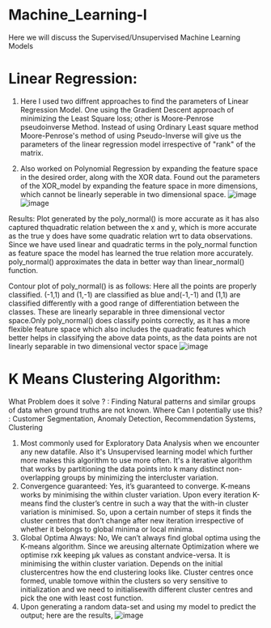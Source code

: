 # Machine_Learning-I
 Here we will discuss the Supervised/Unsupervised Machine Learning Models
# Linear Regression:
1. Here I used two diffrent approaches to find the parameters of Linear Regression Model. One using the Gradient Descent approach of minimizing the Least Square loss; other is Moore-Penrose pseudoinverse Method. Instead of using Ordinary Least square method Moore-Penrose's method of using Pseudo-Inverse will give us the parameters of the linear regression model irrespective of "rank" of the matrix.

3. Also worked on Polynomial Regression by expanding the feature space in the desired order, along with the XOR data. Found out the parameters of the XOR_model by expanding the feature space in more dimensions, which cannot be linearly seperable in two dimensional space.
 ![image](https://github.com/LokeshSreenathJ/Machine_Learning-I/assets/115972450/1c50703d-fbdf-40a3-92d3-be2f18cdee7b)
 ![image](https://github.com/LokeshSreenathJ/Machine_Learning-I/assets/115972450/fdf227e5-1bd8-498b-acad-48f8a8865749)

Results: Plot generated by the poly_normal() is more accurate as it has also captured thquadratic relation between the x and y, which is more accurate as the true y does have some quadratic relation wrt to data observations. Since we have used linear and quadratic terms in the poly_normal function as feature space the model has learned the true relation more accurately. poly_normal() approximates the data in better way than linear_normal() function.

Contour plot of poly_normal() is as follows:
Here all the points are properly classified. (-1,1) and (1,-1) are classified as blue and(-1,-1) and (1,1) are classified differently with a good range of differentiation between the classes. These are linearly separable in three dimensional vector space.Only poly_normal() does
classify points correctly, as it has a more flexible feature space which also includes the quadratic features which better helps in classifying the above data points, as the data points are not linearly separable in two dimensional vector space
![image](https://github.com/LokeshSreenathJ/Machine_Learning-I/assets/115972450/24fce893-8f75-47ab-a7ed-0465b8b1fc60)

# K Means Clustering Algorithm:
 What Problem does it solve ? : Finding Natural patterns and similar groups of data when ground truths are not known.
 Where Can I potentially use this? : Customer Segmentation, Anomaly Detection, Recommendation Systems, Clustering
 1. Most commonly used for Exploratory Data Analysis when we encounter any new datafile. Also it's Unsupervised learning model which further more makes this algorithm to use more often. It's a iterative algorithm that works by partitioning the data points into k many distinct non-overlapping groups by minimizing the intercluster variation.
 2. Convergence guaranteed: Yes, it’s guaranteed to converge. K-means works by minimising the within cluster variation. Upon every iteration K-means find the cluster’s centre in such a way that the with-in cluster variation is minimised. So, upon a certain number of steps it finds the cluster centres that don’t change after new iteration irrespective of whether it belongs to global minima or local minima.
 3. Global Optima Always: No, We can’t always find global optima using the K-means algorithm. Since we areusing alternate Optimization where we optimise rxk keeping µk values as constant andvice-versa. It is minimising the within cluster variation. Depends on the initial clustercentres how the end clustering looks like. Cluster centres once formed, unable tomove within the clusters so very sensitive to initialization and we need to initialisewith different cluster centres and pick the one with least cost function.
  4. Upon generating a random data-set and using my model to predict the output; here are the results, ![image](https://github.com/LokeshSreenathJ/Machine_Learning/assets/115972450/ec784035-14ea-47a0-a6b0-dd3f4c11a536)
